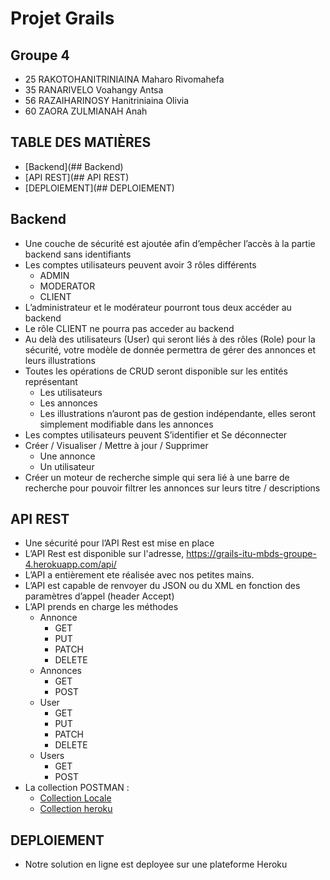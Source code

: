 # Projet Grails
## Groupe 4

- 25 RAKOTOHANITRINIAINA Maharo Rivomahefa
- 35 RANARIVELO Voahangy Antsa
- 56 RAZAIHARINOSY Hanitriniaina Olivia
- 60 ZAORA ZULMIANAH Anah
    
## TABLE DES MATIÈRES
- [Backend](## Backend)
- [API REST](## API REST)
- [DEPLOIEMENT](## DEPLOIEMENT)

## Backend
- Une couche de sécurité est ajoutée afin d’empêcher l’accès à la partie backend sans identifiants
- Les comptes utilisateurs peuvent avoir 3 rôles différents
    - ADMIN
    - MODERATOR
    - CLIENT
- L’administrateur et le modérateur pourront tous deux accéder au backend
- Le rôle CLIENT ne pourra pas acceder au backend
- Au delà des utilisateurs (User) qui seront liés à des rôles (Role) pour la sécurité, votre modèle de donnée permettra de gérer des annonces  et leurs illustrations
- Toutes les opérations de CRUD seront disponible sur les entités représentant
    - Les utilisateurs
    - Les annonces
    - Les illustrations n’auront pas de gestion indépendante, elles seront simplement modifiable dans les annonces
- Les comptes utilisateurs peuvent S’identifier et Se déconnecter
- Créer / Visualiser / Mettre à jour / Supprimer
    - Une annonce
    - Un utilisateur
- Créer un moteur de recherche simple qui sera lié à une barre de recherche pour pouvoir
filtrer les annonces sur leurs titre / descriptions

## API REST
- Une sécurité pour l’API Rest est mise en place
- L’API Rest est disponible sur l'adresse, https://grails-itu-mbds-groupe-4.herokuapp.com/api/
- L’API a entièrement ete réalisée avec nos petites mains.
- L’API est capable de renvoyer du JSON ou du XML en fonction des paramètres d’appel (header Accept)
- L’API prends en charge les méthodes 
    - Annonce
        - GET
        - PUT
        - PATCH
        - DELETE
    - Annonces
        - GET
        - POST
    - User
        - GET
        - PUT
        - PATCH
        - DELETE
    - Users
        - GET
        - POST
- La collection POSTMAN : 
    - [Collection Locale](https://gitlab.com/zulmianah/grails-itu-mbds-groupe-4/-/blob/master/postman/groupe%204%20local.postman_collection.json)
    - [Collection heroku](https://gitlab.com/zulmianah/grails-itu-mbds-groupe-4/-/blob/master/postman/groupe%204%20heroku.postman_collection.json)

## DEPLOIEMENT
- Notre solution en ligne est deployee sur une plateforme Heroku
